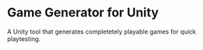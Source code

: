 # Game Generator for Unity
 A Unity tool that generates completetely playable games for quick playtesting.

